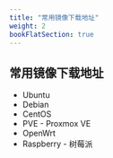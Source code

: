 ```yaml
---
title: "常用镜像下载地址"
weight: 2
bookFlatSection: true
---
```


## 常用镜像下载地址

* Ubuntu
* Debian
* CentOS
* PVE - Proxmox VE
* OpenWrt
* Raspberry - 树莓派
